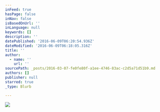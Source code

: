 ```yaml
---
inFeed: true
hasPage: false
inNav: false
isBasedOnUrl: ''
inLanguage: null
keywords: []
description: ''
datePublished: '2016-06-09T06:20:54.936Z'
dateModified: '2016-06-09T06:18:05.316Z'
title: ''
author:
  - name: ''
    url: ''
sourcePath: _posts/2016-03-07-fe0fe80f-a1ee-4746-83ac-c2d5a71d51b9.md
authors: []
publisher: null
starred: true
_type: Blurb

---
```

![](https://the-grid-user-content.s3-us-west-2.amazonaws.com/544f9ba4-590b-4e7f-bb54-b6a38124cefb.png)